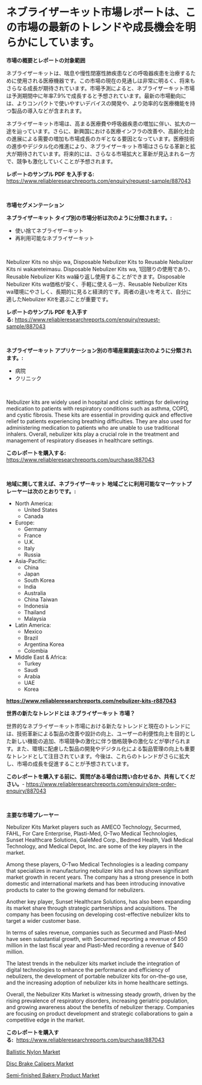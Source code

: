 <p><h1>ネブライザーキット市場レポートは、この市場の最新のトレンドや成長機会を明らかにしています。</h1></p><p><strong>市場の概要とレポートの対象範囲</strong></p>
<p><p>ネブライザーキットは、喘息や慢性閉塞性肺疾患などの呼吸器疾患を治療するために使用される医療機器です。この市場の現在の見通しは非常に明るく、将来もさらなる成長が期待されています。市場予測によると、ネブライザーキット市場は予測期間中に年率7.9%で成長すると予想されています。最新の市場動向には、よりコンパクトで使いやすいデバイスの開発や、より効率的な医療機能を持つ製品の導入などが含まれます。</p><p>ネブライザーキット市場は、高まる医療費や呼吸器疾患の増加に伴い、拡大の一途を辿っています。さらに、新興国における医療インフラの改善や、高齢化社会の進展による需要の増加も市場成長のカギとなる要因となっています。医療技術の進歩やデジタル化の推進により、ネブライザーキット市場はさらなる革新と拡大が期待されています。将来的には、さらなる市場拡大と革新が見込まれる一方で、競争も激化していくことが予想されます。</p></p>
<p><strong>レポートのサンプル PDF を入手する:</strong> <a href="https://www.reliableresearchreports.com/enquiry/request-sample/887043">https://www.reliableresearchreports.com/enquiry/request-sample/887043</a></p>
<p>&nbsp;</p>
<p><strong>市場セグメンテーション</strong></p>
<p><strong>ネブライザーキット タイプ別の市場分析は次のように分類されます。:</strong></p>
<p><ul><li>使い捨てネブライザーキット</li><li>再利用可能なネブライザーキット</li></ul></p>
<p>&nbsp;</p>
<p><p>Nebulizer Kits no shijo wa, Disposable Nebulizer Kits to Reusable Nebulizer Kits ni wakareteimasu. Disposable Nebulizer Kits wa, 1回限りの使用であり、Reusable Nebulizer Kits wa繰り返し使用することができます。Disposable Nebulizer Kits wa価格が安く、手軽に使える一方、Reusable Nebulizer Kits wa環境にやさしく、長期的に見ると経済的です。両者の違いを考えて、自分に適したNebulizer Kitを選ぶことが重要です。</p></p>
<p><strong>レポートのサンプル PDF を入手する:</strong>&nbsp;<a href="https://www.reliableresearchreports.com/enquiry/request-sample/887043">https://www.reliableresearchreports.com/enquiry/request-sample/887043</a></p>
<p>&nbsp;</p>
<p><strong> ネブライザーキット アプリケーション別の市場産業調査は次のように分類されます。:</strong></p>
<p><ul><li>病院</li><li>クリニック</li></ul></p>
<p>&nbsp;</p>
<p><p>Nebulizer kits are widely used in hospital and clinic settings for delivering medication to patients with respiratory conditions such as asthma, COPD, and cystic fibrosis. These kits are essential in providing quick and effective relief to patients experiencing breathing difficulties. They are also used for administering medication to patients who are unable to use traditional inhalers. Overall, nebulizer kits play a crucial role in the treatment and management of respiratory diseases in healthcare settings.</p></p>
<p><strong>このレポートを購入する:</strong>&nbsp; <a href="https://www.reliableresearchreports.com/purchase/887043">https://www.reliableresearchreports.com/purchase/887043</a></p>
<p>&nbsp;</p>
<p><strong>地域に関して言えば、ネブライザーキット 地域ごとに利用可能なマーケットプレーヤーは次のとおりです。:</strong></p>
<p><ul>
    <li>
        North America:
        <ul>
            <li>United States</li>
            <li>Canada</li>
        </ul>
    </li>
    <li>
        Europe:
        <ul>
            <li>Germany</li>
            <li>France</li>
            <li>U.K.</li>
            <li>Italy</li>
            <li>Russia</li>
        </ul>
    </li>
    <li>
        Asia-Pacific:
        <ul>
            <li>China</li>
            <li>Japan</li>
            <li>South Korea</li>
            <li>India</li>
            <li>Australia</li>
            <li>China Taiwan</li>
            <li>Indonesia</li>
            <li>Thailand</li>
            <li>Malaysia</li>
        </ul>
    </li>
    <li>
        Latin America:
        <ul>
            <li>Mexico</li>
            <li>Brazil</li>
            <li>Argentina Korea</li>
            <li>Colombia</li>
        </ul>
    </li>
    <li>
        Middle East & Africa:
        <ul>
            <li>Turkey</li>
            <li>Saudi</li>
            <li>Arabia</li>
            <li>UAE</li>
            <li>Korea</li>
        </ul>
    </li>
    </ul></p>
<p><strong><a href="https://www.reliableresearchreports.com/nebulizer-kits-r887043">https://www.reliableresearchreports.com/nebulizer-kits-r887043</a></strong>&nbsp;</p>
<p><strong>世界の新たなトレンドとは ネブライザーキット 市場？</strong></p>
<p><p>世界的なネブライザーキット市場における新たなトレンドと現在のトレンドには、技術革新による製品の改善や設計の向上、ユーザーの利便性向上を目的とした新しい機能の追加、市場競争の激化に伴う価格競争の激化などが挙げられます。また、環境に配慮した製品の開発やデジタル化による製品管理の向上も重要なトレンドとして注目されています。今後は、これらのトレンドがさらに拡大し、市場の成長を促進することが予想されています。</p></p>
<p><strong>このレポートを購入する前に、質問がある場合は問い合わせるか、共有してください。</strong>- <a href="https://www.reliableresearchreports.com/enquiry/pre-order-enquiry/887043">https://www.reliableresearchreports.com/enquiry/pre-order-enquiry/887043</a></p>
<p>&nbsp;</p>
<p><strong>主要な市場プレーヤー</strong></p>
<p><p>Nebulizer Kits Market players such as AMECO Technology, Securmed, FAHL, For Care Enterprise, Plasti-Med, O-Two Medical Technologies, Sunset Healthcare Solutions, GaleMed Corp., Bedmed Health, Vadi Medical Technology, and Medical Depot, Inc. are some of the key players in the market. </p><p>Among these players, O-Two Medical Technologies is a leading company that specializes in manufacturing nebulizer kits and has shown significant market growth in recent years. The company has a strong presence in both domestic and international markets and has been introducing innovative products to cater to the growing demand for nebulizers.</p><p>Another key player, Sunset Healthcare Solutions, has also been expanding its market share through strategic partnerships and acquisitions. The company has been focusing on developing cost-effective nebulizer kits to target a wider customer base.</p><p>In terms of sales revenue, companies such as Securmed and Plasti-Med have seen substantial growth, with Securmed reporting a revenue of $50 million in the last fiscal year and Plasti-Med recording a revenue of $40 million.</p><p>The latest trends in the nebulizer kits market include the integration of digital technologies to enhance the performance and efficiency of nebulizers, the development of portable nebulizer kits for on-the-go use, and the increasing adoption of nebulizer kits in home healthcare settings.</p><p>Overall, the Nebulizer Kits Market is witnessing steady growth, driven by the rising prevalence of respiratory disorders, increasing geriatric population, and growing awareness about the benefits of nebulizer therapy. Companies are focusing on product development and strategic collaborations to gain a competitive edge in the market.</p></p>
<p><strong>このレポートを購入する:</strong>&nbsp;&nbsp;<a href="https://www.reliableresearchreports.com/purchase/887043">https://www.reliableresearchreports.com/purchase/887043</a></p>
<p><p><a href="https://silk-columnist-571.notion.site/Ballistic-Nylon-Market-Dynamics-2024-2031-Also-about-Its-Market-Trends-Projections-and-Opportunit-173f2beaf1b04302b1ea81fa47b172ee">Ballistic Nylon Market</a></p><p><a href="https://view.publitas.com/reportprime-1/disc-brake-calipers-market-size-share-trends-analysis-report-by-material-by-type-by-end-user-by-region-and-segment-forecasts-2024-2031/">Disc Brake Calipers Market</a></p><p><a href="https://github.com/nicholepatriciadoylenwnrjr0/Market-Research-Report-List-1/blob/main/semi-finished-bakery-product-market.md">Semi-finished Bakery Product Market</a></p></p>